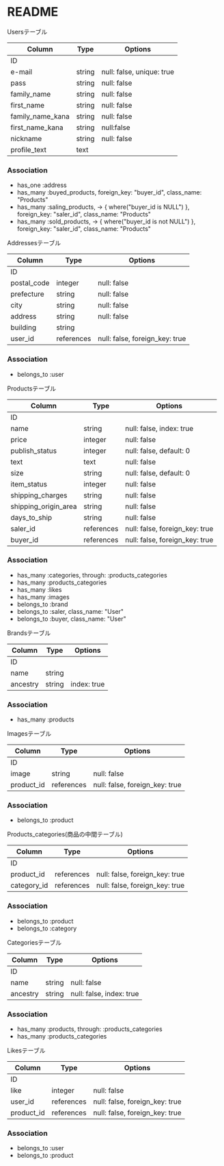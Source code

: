 # README

Usersテーブル

|Column|Type|Options|
|------|----|-------|
|ID|||
|e-mail|string|null: false, unique: true|
|pass|string|null: false|
|family_name|string|null: false|
|first_name|string|null: false
|family_name_kana|string|null: false|
|first_name_kana|string|null:false|
|nickname|string|null: false|
|profile_text|text||

### Association
- has_one :address
- has_many :buyed_products, foreign_key: "buyer_id", class_name: "Products"
- has_many :saling_products, -> { where("buyer_id is NULL") }, foreign_key: "saler_id", class_name: "Products"
- has_many :sold_products, -> { where("buyer_id is not NULL") }, foreign_key: "saler_id", class_name: "Products"



Addressesテーブル

|Column|Type|Options|
|------|----|-------|
|ID|||
|postal_code|integer|null: false|
|prefecture|string|null: false|
|city|string|null: false|
|address|string|null: false|
|building|string||
|user_id|references|null: false, foreign_key: true|

### Association
- belongs_to :user



Productsテーブル

|Column|Type|Options|
|------|----|-------|
|ID|||
|name|string|null: false, index: true|
|price|integer|null: false|
|publish_status|integer|null: false, default: 0|
|text|text|null: false|
|size|string|null: false, default: 0|
|item_status|integer|null: false|
|shipping_charges|string|null: false|
|shipping_origin_area|string|null: false|
|days_to_ship|string|null: false|
|saler_id|references|null: false, foreign_key: true|
|buyer_id|references|null: false, foreign_key: true|

### Association
- has_many :categories,  through: :products_categories
- has_many :products_categories
- has_many :likes
- has_many :images
- belongs_to :brand
- belongs_to :saler, class_name: "User"
- belongs_to :buyer, class_name: "User"


Brandsテーブル

|Column|Type|Options|
|------|----|-------|
|​ID|||
|name|string||
|ancestry|string|index: true|

### Association
- has_many :products



Imagesテーブル

|Column|Type|Options|
|------|----|-------|
|ID|||
|image|string|null: false|
|product_id|references|null: false, foreign_key: true|

### Association
- belongs_to :product



Products_categories(商品の中間テーブル)

|Column|Type|Options|
|------|----|-------|
|ID|||
|product_id|references|null: false, foreign_key: true|
|category_id|references|null: false, foreign_key: true|

### Association
- belongs_to :product
- belongs_to :category



Categoriesテーブル

|Column|Type|Options|
|------|----|-------|
|ID|||
|name|string|null: false|
|ancestry|string|null: false, index: true|

### Association
- has_many :products,  through: :products_categories
- has_many :products_categories



Likesテーブル

|Column|Type|Options|
|------|----|-------|
|ID|||
|like|integer|null: false|
|user_id|references|null: false, foreign_key: true|
|product_id|references|null: false, foreign_key: true|

### Association
- belongs_to :user
- belongs_to :product